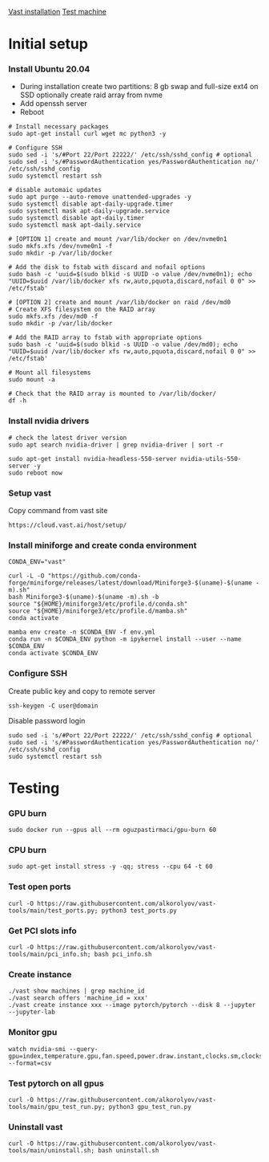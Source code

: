 [Vast installation](#initial-setup)
[Test machine](#testing)

# Initial setup

### Install Ubuntu 20.04

* During installation create two partitions:
  8 gb swap and full-size ext4 on SSD
  optionally create raid array from nvme
* Add openssh server
* Reboot


```
# Install necessary packages
sudo apt-get install curl wget mc python3 -y

# Configure SSH
sudo sed -i 's/#Port 22/Port 22222/' /etc/ssh/sshd_config # optional
sudo sed -i 's/#PasswordAuthentication yes/PasswordAuthentication no/' /etc/ssh/sshd_config
sudo systemctl restart ssh

# disable automaic updates
sudo apt purge --auto-remove unattended-upgrades -y
sudo systemctl disable apt-daily-upgrade.timer
sudo systemctl mask apt-daily-upgrade.service 
sudo systemctl disable apt-daily.timer
sudo systemctl mask apt-daily.service

# [OPTION 1] create and mount /var/lib/docker on /dev/nvme0n1
sudo mkfs.xfs /dev/nvme0n1 -f
sudo mkdir -p /var/lib/docker

# Add the disk to fstab with discard and nofail options
sudo bash -c 'uuid=$(sudo blkid -s UUID -o value /dev/nvme0n1); echo "UUID=$uuid /var/lib/docker xfs rw,auto,pquota,discard,nofail 0 0" >> /etc/fstab'

# [OPTION 2] create and mount /var/lib/docker on raid /dev/md0
# Create XFS filesystem on the RAID array
sudo mkfs.xfs /dev/md0 -f
sudo mkdir -p /var/lib/docker

# Add the RAID array to fstab with appropriate options
sudo bash -c 'uuid=$(sudo blkid -s UUID -o value /dev/md0); echo "UUID=$uuid /var/lib/docker xfs rw,auto,pquota,discard,nofail 0 0" >> /etc/fstab'

# Mount all filesystems
sudo mount -a

# Check that the RAID array is mounted to /var/lib/docker/
df -h
```
  
### Install nvidia drivers
```
# check the latest driver version 
sudo apt search nvidia-driver | grep nvidia-driver | sort -r
```
```
sudo apt-get install nvidia-headless-550-server nvidia-utils-550-server -y
sudo reboot now
```

### Setup vast
Copy command from vast site
```
https://cloud.vast.ai/host/setup/
```

### Install miniforge and create conda environment
```
CONDA_ENV="vast"

curl -L -O "https://github.com/conda-forge/miniforge/releases/latest/download/Miniforge3-$(uname)-$(uname -m).sh"
bash Miniforge3-$(uname)-$(uname -m).sh -b
source "${HOME}/miniforge3/etc/profile.d/conda.sh"
source "${HOME}/miniforge3/etc/profile.d/mamba.sh"
conda activate

mamba env create -n $CONDA_ENV -f env.yml
conda run -n $CONDA_ENV python -m ipykernel install --user --name $CONDA_ENV
conda activate $CONDA_ENV
```

### Configure SSH
Create public key and copy to remote server
```
ssh-keygen -C user@domain
```

Disable password login
```
sudo sed -i 's/#Port 22/Port 22222/' /etc/ssh/sshd_config # optional
sudo sed -i 's/#PasswordAuthentication yes/PasswordAuthentication no/' /etc/ssh/sshd_config
sudo systemctl restart ssh
```

# Testing

### GPU burn
```
sudo docker run --gpus all --rm oguzpastirmaci/gpu-burn 60
```

### CPU burn
```
sudo apt-get install stress -y -qq; stress --cpu 64 -t 60
```

### Test open ports
```
curl -O https://raw.githubusercontent.com/alkorolyov/vast-tools/main/test_ports.py; python3 test_ports.py
```

### Get PCI slots info
```
curl -O https://raw.githubusercontent.com/alkorolyov/vast-tools/main/pci_info.sh; bash pci_info.sh
```

### Create instance
```
./vast show machines | grep machine_id
./vast search offers 'machine_id = xxx'
./vast create instance xxx --image pytorch/pytorch --disk 8 --jupyter --jupyter-lab
```

### Monitor gpu
```
watch nvidia-smi --query-gpu=index,temperature.gpu,fan.speed,power.draw.instant,clocks.sm,clocks.mem --format=csv
```

### Test pytorch on all gpus
```
curl -O https://raw.githubusercontent.com/alkorolyov/vast-tools/main/gpu_test_run.py; python3 gpu_test_run.py
```


### Uninstall vast
```
curl -O https://raw.githubusercontent.com/alkorolyov/vast-tools/main/uninstall.sh; bash uninstall.sh
```



